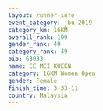 ```yaml
---
layout: runner-info 
event_category: jbu-2019 
category_km: 16KM  
overall_rank: 199
gender_rank: 49
category_rank: 49
bib: 63033
name: EE MEI KUEEN
category: 16KM Women Open
gender: Female
finish_time: 3-33-11
country: Malaysia
---
```

